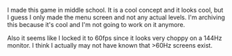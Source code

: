 I made this game in middle school. It is a cool concept and it looks cool, but I guess I only made the menu screen and not any actual levels. I'm archiving this because it's cool and I'm not going to work on it anymore.

Also it seems like I locked it to 60fps since it looks very choppy on a 144Hz monitor. I think I actually may not have known that >60Hz screens exist.
